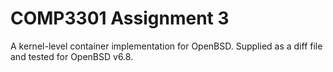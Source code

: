 # COMP3301 Assignment 3
A kernel-level container implementation for OpenBSD. Supplied as a diff file and tested for OpenBSD v6.8.